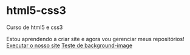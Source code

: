 # html5-css3
 Curso de html5 e css3 

Estou aprendendo a criar site e agora vou gerenciar meus repositórios!
<a href="[def]">Executar o nosso site</a>
<a href="C:\Users\maria\Documents\programaçao\html5-css3\modulo3\ex22\fundo06.html">Teste de background-image</a>

[def]: :\Users\maria\Documents\programaçao\html5-css3\modulo2\ex21\desafio10\des10.html